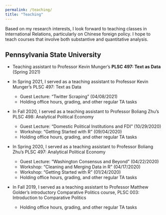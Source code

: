 ```yaml
---
permalink: /teaching/
title: "Teaching"
---
```


Based on my research interests, I look forward to teaching classes in International Relations, particularly on Chinese foreign policy. I hope to teach courses that involve both substantive and quantitative analysis.

##  Pennsylvania State University

- Teaching assistant to Professor Kevin Munger’s <b>PLSC 497: Text as Data</b> (Spring 2021)
- In Spring 2021, I served as a teaching assistant to Professor Kevin Munger’s PLSC 497: Text as Data
  - Guest Lecture: “Twitter Scraping” (04/08/2021)
  - Holding office hours, grading, and other regular TA tasks

- In Fall 2020, I served as a teaching assistant to Professor Boliang Zhu’s PLSC 498: Analytical Political Economy
  - Guest Lecture: “Domestic Political Institutions and FDI” (10/29/2020)
  - Workshop: “Getting Started with R” (09/04/2020)
  - Holding office hours, grading, and other regular TA tasks

- In Spring 2020, I served as a teaching assistant to Professor Boliang Zhu’s PLSC 497: Analytical Political Economy
  - Guest Lecture: “Washington Consensus and Beyond” (04/22/2020)
  - Workshop: “Cleaning and Merging Data in R” (04/17/2020)
  - Workshop: “Getting Started with R” (01/24/2020)
  - Holding office hours, grading, and other regular TA tasks

- In Fall 2019, I served as a teaching assistant to Professor Matthew Golder’s introductory Comparative Politics course, PLSC 003: Introduction to Comparative Politics
  - Holding office hours, grading, and other regular TA tasks
